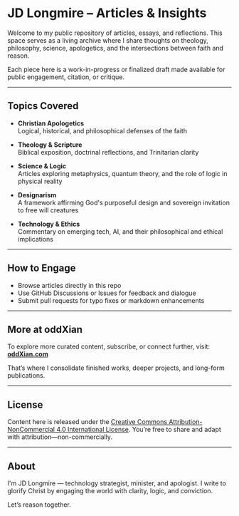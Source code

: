 # JD Longmire – Articles & Insights

Welcome to my public repository of articles, essays, and reflections. This space serves as a living archive where I share thoughts on theology, philosophy, science, apologetics, and the intersections between faith and reason.

Each piece here is a work-in-progress or finalized draft made available for public engagement, citation, or critique.

---

## Topics Covered

- **Christian Apologetics**  
  Logical, historical, and philosophical defenses of the faith

- **Theology & Scripture**  
  Biblical exposition, doctrinal reflections, and Trinitarian clarity

- **Science & Logic**  
  Articles exploring metaphysics, quantum theory, and the role of logic in physical reality

- **Designarism**  
  A framework affirming God's purposeful design and sovereign invitation to free will creatures

- **Technology & Ethics**  
  Commentary on emerging tech, AI, and their philosophical and ethical implications

---

## How to Engage

- Browse articles directly in this repo
- Use GitHub Discussions or Issues for feedback and dialogue
- Submit pull requests for typo fixes or markdown enhancements

---

## More at oddXian

To explore more curated content, subscribe, or connect further, visit:  
**[oddXian.com](https://oddXian.com)**

That’s where I consolidate finished works, deeper projects, and long-form publications.

---

## License

Content here is released under the [Creative Commons Attribution-NonCommercial 4.0 International License](https://creativecommons.org/licenses/by-nc/4.0/). You’re free to share and adapt with attribution—non-commercially.

---

## About

I'm JD Longmire — technology strategist, minister, and apologist. I write to glorify Christ by engaging the world with clarity, logic, and conviction.

Let’s reason together.

